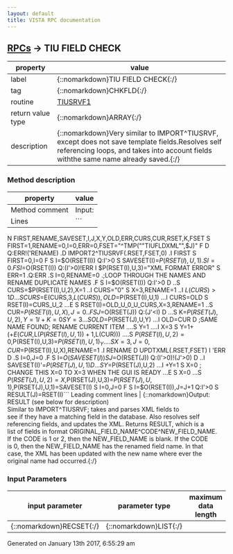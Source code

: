 ```yaml
---
layout: default
title: VISTA RPC documentation
---
```




## [RPCs](TableOfContent.md) &#8594; TIU FIELD CHECK 

 property | value 
--- | --- 
 label | {::nomarkdown}TIU FIELD CHECK{:/}
 tag | {::nomarkdown}CHKFLD{:/}
 routine | [TIUSRVF1](http://code.osehra.org/dox/Routine_TIUSRVF1_source.html)
 return value type | {::nomarkdown}ARRAY{:/}
 description | {::nomarkdown}Very similar to IMPORT^TIUSRVF, except does not save template fields.Resolves self referencing loops, and takes into account fields withthe same name already saved.{:/}


### Method description

 property | value 
 --- | --- 
 Method comment | Input: <None>
 Lines | ```
 N FIRST,RENAME,SAVESET,I,J,X,Y,OLD,ERR,CURS,CUR,RSET,K,FSET
 S FIRST=1,RENAME=0,I=0,ERR=0,FSET="^TMP(""TIUFLDXML"",$J)"
 F  D  Q:ERR!('RENAME)
 .D IMPORT2^TIUSRVF(.RSET,FSET,0)
 .I FIRST S FIRST=0,I=0 F  S I=$O(RSET(I)) Q:I'>0  S SAVESET(I)=$P(RSET(I),U,1)
 .S I=0
 .F  S I=$O(RSET(I)) Q:(I'>0)!ERR  I $P(RSET(I),U,3)="XML FORMAT ERROR" S ERR=1
 .Q:ERR
 .S I=0,RENAME=0
 .;LOOP THROUGH THE NAMES AND RENAME DUPLICATE NAMES
 .F  S I=$O(RSET(I)) Q:I'>0  D
 ..S CURS=$P(RSET(I),U,2),X=1
 ..I CURS="0" S X=3,RENAME=1
 ..I $L(CURS)>1 D
 ...S CURS=$E(CURS,3,$L(CURS)),OLD=$P(RSET(I),U,1)
 ...I CURS=OLD S RSET(I)=CURS_U_2
 ...E  S RSET(I)=OLD_U_0_U_CURS,X=3,RENAME=1
 ..S CUR=$P(RSET(I),U,X),J=0
 ..F  S J=$O(RSET(J)) Q:(J'<I)  D
 ...S K=$P(RSET(J),U,2),Y=1 I +K=0 S Y=3
 ...S OLD=$P(RSET(J),U,Y)
 ...I OLD=CUR D  ;SAME NAME FOUND; RENAME CURRENT ITEM
 ....S Y=1
 ....I X=3 S Y=1+(+$E(CUR,$L($P(RSET(I),U,1))+1,$L(CUR)))
 ....S $P(RSET(I),U,2)=0,$P(RSET(I),U,3)=$P(RSET(I),U,1)_Y
 ....S X=3,J=0,CUR=$P(RSET(I),U,X),RENAME=1
 .I RENAME D UPDTXML(.RSET,FSET)
 I 'ERR D
 .S I=0,J=0
 .F  S I=$O(SAVESET(I)) S J=$O(RSET(J)) Q:(I'>0)!(J'>0)  D
 ..I SAVESET(I)'=$P(RSET(J),U,1) D
 ...S Y=$P(RSET(J),U,2)
 ...I +Y=1 S X=0 ; CHANGE THIS X=0 TO X=3 WHEN THE GUI IS READY
 ...E  S X=0
 ...S $P(RSET(J),U,2)=X,$P(RSET(J),U,3)=$P(RSET(J),U,1),$P(RSET(J),U,1)=SAVESET(I)
 S I=0,J=0
 F  S I=$O(RSET(I)),J=J+1 Q:I'>0  S RESULT(J)=RSET(I)```
 Leading comment lines | {::nomarkdown}Output: RESULT (see below for description)<br/>Similar to IMPORT^TIUSRVF; takes and parses XML fields to<br/>see if they have a matching field in the database.  Also resolves self<br/>referencing fields, and updates the XML.  Returns RESULT, which is a <br/>list of fields in format ORIGINAL_FIELD_NAME^CODE^NEW_FIELD_NAME.<br/>If the CODE is 1 or 2, then the NEW_FIELD_NAME is blank.  If the CODE<br/>is 0, then the NEW_FIELD_NAME has the renamed field name.  In that <br/>case, the XML has been updated with the new name where ever the <br/>original name had occurred.{:/}

### Input Parameters

| input parameter | parameter type | maximum data length | required | description | 
| --- | --- | --- | --- | --- | 
| {::nomarkdown}RECSET{:/} | {::nomarkdown}LIST{:/} |  |  |  | 




 Generated on January 13th 2017, 6:55:29 am